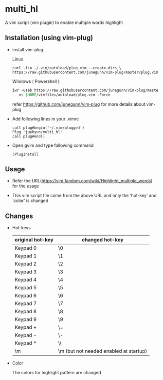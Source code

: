 # multi_hl

 A vim script (vim plugin) to enable multiple words highlight

## Installation (using vim-plug)

 - Install vim-plug

	Linux
	```
	curl -fLo ~/.vim/autoload/plug.vim --create-dirs \
	https://raw.githubusercontent.com/junegunn/vim-plug/master/plug.vim
	```

	Windows ( Powershell )
	```csh
	iwr -useb https://raw.githubusercontent.com/junegunn/vim-plug/master/plug.vim |`
	   ni $HOME/vimfiles/autoload/plug.vim -Force
	```

	refer https://github.com/junegunn/vim-plug for more details about vim-plug



 - Add following lines in your .vimrc

	```
	call plug#begin('~/.vim/plugged')
	Plug 'juehyun/multi_hl'
	call plug#end()
	```


 - Open gvim and type following command
	```
	:PlugInstall
	```

## Usage

 - Refer the URL(https://vim.fandom.com/wiki/Highlight_multiple_words) for the usage

 - This vim script file come from the above URL and only the 'hot-key' and 'color' is changed


## Changes

 - Hot-keys

	 | original hot-key | changed hot-key   |
	 | ---------------- | ------------------|
	 | Keypad 0         | \0                |
	 | Keypad 1         | \1                |
	 | Keypad 2         | \2                |
	 | Keypad 3         | \3                |
	 | Keypad 4         | \4                |
	 | Keypad 5         | \5                |
	 | Keypad 6         | \6                |
	 | Keypad 7         | \7                |
	 | Keypad 8         | \8                |
	 | Keypad 9         | \9                |
	 | Keypad +         | \\=               |
	 | Keypad -         | \\-               |
	 | Keypad *         | \\\               |
	 | \m               | \m (but not needed enabled at startup) |
  
  

 - Color

	The colors for highlight pattern are changed

